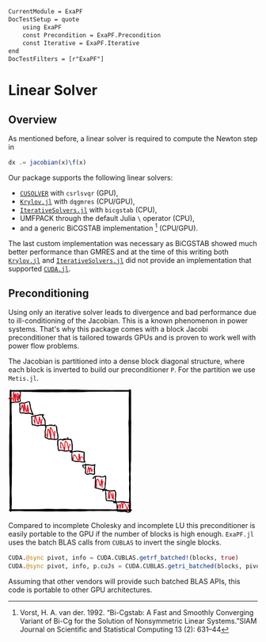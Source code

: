 ```@meta
CurrentModule = ExaPF
DocTestSetup = quote
    using ExaPF
    const Precondition = ExaPF.Precondition
    const Iterative = ExaPF.Iterative
end
DocTestFilters = [r"ExaPF"]
```
# Linear Solver

## Overview

As mentioned before, a linear solver is required to compute the Newton step in

```julia
dx .= jacobian(x)\f(x)
```

Our package supports the following linear solvers:

* [`CUSOLVER`](https://docs.nvidia.com/cuda/cusolver/index.html) with `csrlsvqr` (GPU),
* [`Krylov.jl`](https://github.com/JuliaSmoothOptimizers/Krylov.jl) with `dqgmres` (CPU/GPU),
* [`IterativeSolvers.jl`](https://github.com/JuliaMath/IterativeSolvers.jl) with `bicgstab` (CPU),
* UMFPACK through the default Julia `\` operator (CPU),
* and a generic BiCGSTAB implementation [^Vorst1992] \(CPU/GPU\).

The last custom implementation was necessary as BiCGSTAB showed much better
performance than GMRES and at the time of this writing both [`Krylov.jl`](https://github.com/JuliaSmoothOptimizers/Krylov.jl) and
[`IterativeSolvers.jl`](https://github.com/JuliaMath/IterativeSolvers.jl) did not provide an implementation that supported
[`CUDA.jl`](https://github.com/JuliaGPU/CUDA.jl).

## Preconditioning

Using only an iterative solver leads to divergence and bad performance due to
ill-conditioning of the Jacobian. This is a known phenomenon in power
systems. That's why this package comes with a block Jacobi preconditioner
that is tailored towards GPUs and is proven to work well with power flow
problems.

The Jacobian is partitioned into a dense block diagonal structure, where each block is inverted to build our preconditioner `P`. For the partition we use `Metis.jl`.

![Dense block Jacobi preconditioner \label{fig:preconditioner}](../figures/gpublocks.png)

Compared to incomplete Cholesky and incomplete LU this preconditioner is easily portable to the GPU if the number of blocks is high enough. `ExaPF.jl` uses the batch BLAS calls from `CUBLAS` to invert the single blocks.

```julia
CUDA.@sync pivot, info = CUDA.CUBLAS.getrf_batched!(blocks, true)
CUDA.@sync pivot, info, p.cuJs = CUDA.CUBLAS.getri_batched(blocks, pivot)
```

Assuming that other vendors will provide such batched BLAS APIs, this code is portable to other GPU architectures.

[^Vorst1992]:
    Vorst, H. A. van der. 1992. “Bi-Cgstab: A Fast and Smoothly Converging Variant of Bi-Cg for the Solution of Nonsymmetric Linear Systems.”SIAM Journal on Scientific and Statistical Computing 13 (2): 631–44
